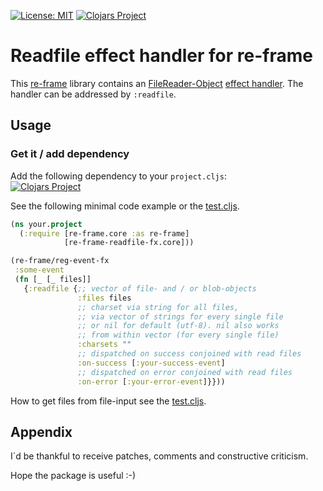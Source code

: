 [![License: MIT](https://img.shields.io/badge/License-MIT-yellow.svg)](https://github.com/jtkDvlp/re-frame-worker-fx/blob/master/LICENSE)
[![Clojars Project](https://img.shields.io/clojars/v/re-frame-readfile-fx.svg)](https://clojars.org/re-frame-readfile-fx)

# Readfile effect handler for re-frame

This [re-frame](https://github.com/Day8/re-frame) library contains an [FileReader-Object](https://developer.mozilla.org/docs/Web/API/FileReader) [effect handler](https://github.com/Day8/re-frame/tree/develop/docs). The handler can be addressed by `:readfile`.

## Usage

### Get it / add dependency

Add the following dependency to your `project.cljs`:<br>
[![Clojars Project](https://img.shields.io/clojars/v/re-frame-readfile-fx.svg)](https://clojars.org/re-frame-readfile-fx)

See the following minimal code example or the [test.cljs](https://github.com/jtkDvlp/re-frame-readfile-fx/blob/master/test/re_frame_readfile_fx/test.cljs).

```clojure
(ns your.project
  (:require [re-frame.core :as re-frame]
            [re-frame-readfile-fx.core]))

(re-frame/reg-event-fx
 :some-event
 (fn [_ [_ files]]
   {:readfile {;; vector of file- and / or blob-objects
               :files files
               ;; charset via string for all files,
               ;; via vector of strings for every single file
               ;; or nil for default (utf-8). nil also works
               ;; from within vector (for every single file)
               :charsets ""
               ;; dispatched on success conjoined with read files
               :on-success [:your-success-event]
               ;; dispatched on error conjoined with read files
               :on-error [:your-error-event]}}))
```

How to get files from file-input see the [test.cljs](https://github.com/jtkDvlp/re-frame-readfile-fx/blob/master/test/re_frame_readfile_fx/test.cljs).

## Appendix

I´d be thankful to receive patches, comments and constructive criticism.

Hope the package is useful :-)
